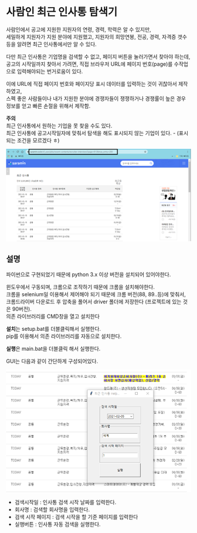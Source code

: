 # 사람인 최근 인사통 탐색기

사람인에서 공고에 지원한 지원자의 연령, 경력, 학력은 알 수 있지만,  
세밀하게 지원자가 지원 분야에 지원했고, 지원자의 희망연봉, 전공, 경력, 자격증 갯수등을 알려면 최근 인사통에서만 알 수 있다.  

다만 최근 인사통은 기업명을 검색할 수 없고, 페이지 버튼을 눌러가면서 찾아야 하는데, 공고의 시작일까지 찾아서 가려면, 직접 브라우저 URL에 페이지 번호(page)를 수작업으로 입력해야되는 번거로움이 있다.  
  
이에 URL에 직접 페이지 번호와 페이지당 표시 데이터를 입력하는 것이 귀찮아서 제작하였고,  
스펙 좋은 사람들이나 내가 지원한 분야에 경쟁자들이 쟁쟁하거나 경쟁률이 높은 경우 정보를 얻고 빠른 손절을 위해서 제작함.  
  
**주의**  
최근 인사통에서 원하는 기업을 못 찾을 수도 있다.  
최근 인사통에 공고시작일자에 맞춰서 탐색을 해도 표시되지 않는 기업이 있다. - (표시되는 조건을 모르겠다 ㅎ)  

![image.png](./image/image.png)

## 설명

파이썬으로 구현되었기 때문에 python 3.x 이상 버전을 설치되어 있어야한다.
  
윈도우에서 구동되며, 크롬으로 조작하기 때문에 크롬을 설치해야한다.  
크롬을 selenium일 이용해서 제어해야 되기 때문에 크롬 버전(88, 89..등)에 맞춰서,  
크롬드라이버 다운로드 후 압축을 풀어서 driver 폴더에 저장한다 (프로젝트에 있는 것은 90버전).  
의존 라이브러리를 CMD창을 열고 설치한다  
  
**설치**는 setup.bat를 더블클릭해서 실행한다.  
pip를 이용해서 의존 라이브러리를 자동으로 설치한다.  
  
**실행**은 main.bat을 더블클릭 해서 실행한다.  
  
GUI는 다음과 같이 간단하게 구성되어있다.  
  
![show.png](./image/show.png)

- 검색시작일 : 인사통 검색 시작 날짜를 입력한다.
- 회사명 : 검색할 회사명을 입력한다.
- 검색 시작 페이지 : 검색 시작을 할 기준 페이지를 입력한다  
- 실행버튼 : 인사통 자동 검색을 실행한다.

